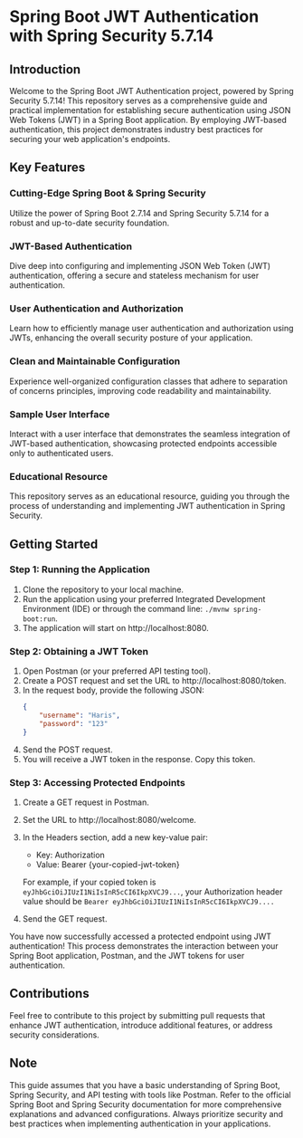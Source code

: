 # Spring Boot JWT Authentication with Spring Security 5.7.14

## Introduction

Welcome to the Spring Boot JWT Authentication project, powered by Spring Security 5.7.14! This repository serves as a comprehensive guide and practical implementation for establishing secure authentication using JSON Web Tokens (JWT) in a Spring Boot application. By employing JWT-based authentication, this project demonstrates industry best practices for securing your web application's endpoints.

## Key Features

### Cutting-Edge Spring Boot & Spring Security

Utilize the power of Spring Boot 2.7.14 and Spring Security 5.7.14 for a robust and up-to-date security foundation.

### JWT-Based Authentication

Dive deep into configuring and implementing JSON Web Token (JWT) authentication, offering a secure and stateless mechanism for user authentication.

### User Authentication and Authorization

Learn how to efficiently manage user authentication and authorization using JWTs, enhancing the overall security posture of your application.

### Clean and Maintainable Configuration

Experience well-organized configuration classes that adhere to separation of concerns principles, improving code readability and maintainability.

### Sample User Interface

Interact with a user interface that demonstrates the seamless integration of JWT-based authentication, showcasing protected endpoints accessible only to authenticated users.

### Educational Resource

This repository serves as an educational resource, guiding you through the process of understanding and implementing JWT authentication in Spring Security.

## Getting Started

### Step 1: Running the Application

1. Clone the repository to your local machine.
2. Run the application using your preferred Integrated Development Environment (IDE) or through the command line: `./mvnw spring-boot:run`.
3. The application will start on http://localhost:8080.

### Step 2: Obtaining a JWT Token

1. Open Postman (or your preferred API testing tool).
2. Create a POST request and set the URL to http://localhost:8080/token.
3. In the request body, provide the following JSON:
    ```json
    {
        "username": "Haris",
        "password": "123"
    }
    ```
4. Send the POST request.
5. You will receive a JWT token in the response. Copy this token.

### Step 3: Accessing Protected Endpoints

1. Create a GET request in Postman.
2. Set the URL to http://localhost:8080/welcome.
3. In the Headers section, add a new key-value pair:
    - Key: Authorization
    - Value: Bearer {your-copied-jwt-token}

    For example, if your copied token is `eyJhbGciOiJIUzI1NiIsInR5cCI6IkpXVCJ9...`, your Authorization header value should be `Bearer eyJhbGciOiJIUzI1NiIsInR5cCI6IkpXVCJ9....`

4. Send the GET request.
   
You have now successfully accessed a protected endpoint using JWT authentication! This process demonstrates the interaction between your Spring Boot application, Postman, and the JWT tokens for user authentication.

## Contributions

Feel free to contribute to this project by submitting pull requests that enhance JWT authentication, introduce additional features, or address security considerations.

## Note

This guide assumes that you have a basic understanding of Spring Boot, Spring Security, and API testing with tools like Postman. Refer to the official Spring Boot and Spring Security documentation for more comprehensive explanations and advanced configurations. Always prioritize security and best practices when implementing authentication in your applications.
